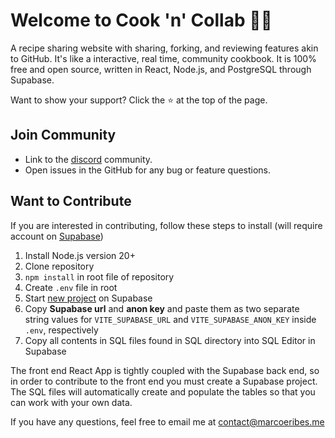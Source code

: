 # Welcome to Cook 'n' Collab 🧑‍🍳

A recipe sharing website with sharing, forking, and reviewing features akin to GitHub. It's like a interactive, real time, community cookbook. It is 100% free and open source, written in React, Node.js, and PostgreSQL through Supabase.

Want to show your support? Click the ⭐ at the top of the page.

## Join Community

- Link to the [discord](https://discord.gg/xahMSG5V2M) community.
- Open issues in the GitHub for any bug or feature questions.

## Want to Contribute

If you are interested in contributing, follow these steps to install (will require account on [Supabase](https://supabase.com/))

1. Install Node.js version 20+
2. Clone repository
3. `npm install` in root file of repository
4. Create `.env` file in root
5. Start [new project](https://supabase.com/docs/guides/getting-started) on Supabase
6. Copy **Supabase url** and **anon key** and paste them as two separate string values for `VITE_SUPABASE_URL` and `VITE_SUPABASE_ANON_KEY` inside `.env`, respectively
7. Copy all contents in SQL files found in SQL directory into SQL Editor in Supabase

The front end React App is tightly coupled with the Supabase back end, so in order to contribute to the front end you must create a Supabase project. The SQL files will automatically create and populate the tables so that you can work with your own data.

If you have any questions, feel free to email me at [contact@marcoeribes.me](mailto:contact@marcoeribes.me)
